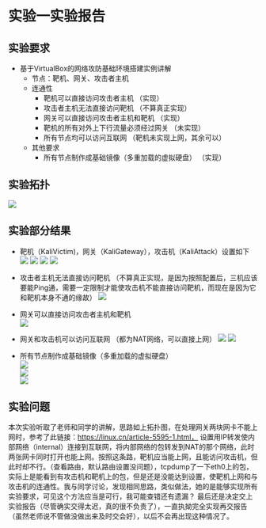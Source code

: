 # 实验一实验报告

## 实验要求
* 基于VirtualBox的网络攻防基础环境搭建实例讲解
    * 节点：靶机、网关、攻击者主机
    * 连通性
        * 靶机可以直接访问攻击者主机   （实现）
        * 攻击者主机无法直接访问靶机   （不算真正实现）
        * 网关可以直接访问攻击者主机和靶机   （实现）
        * 靶机的所有对外上下行流量必须经过网关 （未实现）
        * 所有节点均可以访问互联网 （靶机未实现上网，其余可以）
    * 其他要求
        * 所有节点制作成基础镜像（多重加载的虚拟硬盘） （实现）


## 实验拓扑

![](https://github.com/Anna-YJ/ns/blob/master/2017-2/YJe_NS/Picture/Flipped/hw1.pic01.png?raw=true)  

## 实验部分结果
* 靶机（KaliVictim)，网关（KaliGateway），攻击机（KaliAttack）设置如下     
![](https://github.com/Anna-YJ/ns/blob/master/2017-2/YJe_NS/Picture/Flipped/hw1.pic09.png?raw=true) 
![](https://github.com/Anna-YJ/ns/blob/master/2017-2/YJe_NS/Picture/Flipped/hw1.pic11.png?raw=true) 
![](https://github.com/Anna-YJ/ns/blob/master/2017-2/YJe_NS/Picture/Flipped/hw1.pic12.png?raw=true) 
![](https://github.com/Anna-YJ/ns/blob/master/2017-2/YJe_NS/Picture/Flipped/hw1.pic10.png?raw=true) 


* 攻击者主机无法直接访问靶机 （不算真正实现，是因为按照配置后，三机应该要能Ping通，需要一定限制才能使攻击机不能直接访问靶机，而现在是因为它和靶机本身不通的缘故） 
![](https://github.com/Anna-YJ/ns/blob/master/2017-2/YJe_NS/Picture/Flipped/hw1.pic03.png?raw=true)

* 网关可以直接访问攻击者主机和靶机  
![](https://github.com/Anna-YJ/ns/blob/master/2017-2/YJe_NS/Picture/Flipped/hw1.pic04.png?raw=true)

* 网关和攻击机可以访问互联网  （都为NAT网络，可以直接上网）
![](https://github.com/Anna-YJ/ns/blob/master/2017-2/YJe_NS/Picture/Flipped/hw1.pic02.png?raw=true)
![](https://github.com/Anna-YJ/ns/blob/master/2017-2/YJe_NS/Picture/Flipped/hw1.pic08.png?raw=true)

* 所有节点制作成基础镜像（多重加载的虚拟硬盘）  
![](https://github.com/Anna-YJ/ns/blob/master/2017-2/YJe_NS/Picture/Flipped/hw1.pic05.png?raw=true)  
![](https://github.com/Anna-YJ/ns/blob/master/2017-2/YJe_NS/Picture/Flipped/hw1.pic06.png?raw=true)  
![](https://github.com/Anna-YJ/ns/blob/master/2017-2/YJe_NS/Picture/Flipped/hw1.pic07.png?raw=true)



## 实验问题
本次实验听取了老师和同学的讲解，思路如上拓扑图，在处理网关两块网卡不能上网时，参考了此链接：https://linux.cn/article-5595-1.html， 设置用IP转发使内部网络（internal）连接到互联网，将内部网络的包转发到NAT的那个网络，此时两张网卡同时打开也能上网。按照这条路，靶机应当能上网，且能访问攻击机，但此时却不行。（查看路由，默认路由设置没问题），tcpdump了一下eth0上的包，实际上是能看到有攻击机和靶机上的包，但是还是没能达到设置，使靶机上网和与攻击机的连通性。我与同学讨论，发现相同思路，类似做法，她的是能够实现所有实验要求，可见这个方法应当是可行，我可能查错还有遗漏？ 最后还是决定交上实验报告（尽管确实交得太迟，真的很不负责了），一直执拗完全实现再交报告（虽然老师说不管做没做出来及时交会好），以后不会再出现这种情况了。
